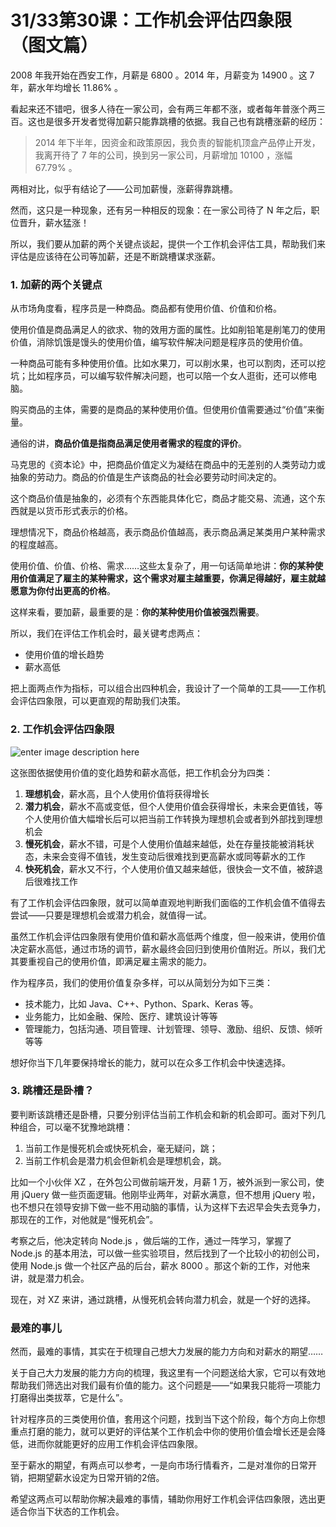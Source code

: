 # 31/33第30课：工作机会评估四象限（图文篇）

2008 年我开始在西安工作，月薪是 6800 。2014 年，月薪变为 14900 。这 7 年，薪水年均增长 11.86% 。

看起来还不错吧，很多人待在一家公司，会有两三年都不涨，或者每年普涨个两三百。这也是很多开发者觉得加薪只能靠跳槽的依据。我自己也有跳槽涨薪的经历：

> 2014 年下半年，因资金和政策原因，我负责的智能机顶盒产品停止开发，我离开待了 7 年的公司，换到另一家公司，月薪增加 10100 ，涨幅 67.79% 。

两相对比，似乎有结论了——公司加薪慢，涨薪得靠跳槽。

然而，这只是一种现象，还有另一种相反的现象：在一家公司待了 N 年之后，职位晋升，薪水猛涨！

所以，我们要从加薪的两个关键点谈起，提供一个工作机会评估工具，帮助我们来评估是应该待在公司等加薪，还是不断跳槽谋求涨薪。

### 1. 加薪的两个关键点

从市场角度看，程序员是一种商品。商品都有使用价值、价值和价格。

使用价值是商品满足人的欲求、物的效用方面的属性。比如削铅笔是削笔刀的使用价值，消除饥饿是馒头的使用价值，编写软件解决问题是程序员的使用价值。

一种商品可能有多种使用价值。比如水果刀，可以削水果，也可以割肉，还可以挖坑；比如程序员，可以编写软件解决问题，也可以陪一个女人逛街，还可以修电脑。

购买商品的主体，需要的是商品的某种使用价值。但使用价值需要通过“价值”来衡量。

通俗的讲，**商品价值是指商品满足使用者需求的程度的评价**。

马克思的《资本论》中，把商品价值定义为凝结在商品中的无差别的人类劳动力或抽象的劳动力。商品的价值是生产该商品的社会必要劳动时间决定的。

这个商品价值是抽象的，必须有个东西能具体化它，商品才能交易、流通，这个东西就是以货币形式表示的价格。

理想情况下，商品价格越高，表示商品价值越高，表示商品满足某类用户某种需求的程度越高。

使用价值、价值、价格、需求……这些太复杂了，用一句话简单地讲：**你的某种使用价值满足了雇主的某种需求，这个需求对雇主越重要，你满足得越好，雇主就越愿意为你付出更高的价格**。

这样来看，要加薪，最重要的是：**你的某种使用价值被强烈需要**。

所以，我们在评估工作机会时，最关键考虑两点：

- 使用价值的增长趋势
- 薪水高低

把上面两点作为指标，可以组合出四种机会，我设计了一个简单的工具——工作机会评估四象限，可以更直观的帮助我们决策。

### 2. 工作机会评估四象限

![enter image description here](https://images.gitbook.cn/5d9a3a70-9c77-11e8-b395-3b9d331fa611)

这张图依据使用价值的变化趋势和薪水高低，把工作机会分为四类：

1. **理想机会**，薪水高，且个人使用价值将获得增长
2. **潜力机会**，薪水不高或变低，但个人使用价值会获得增长，未来会更值钱，等个人使用价值大幅增长后可以把当前工作转换为理想机会或者到外部找到理想机会
3. **慢死机会**，薪水不错，可是个人使用价值越来越低，处在存量技能被消耗状态，未来会变得不值钱，发生变动后很难找到更高薪水或同等薪水的工作
4. **快死机会**，薪水又不行，个人使用价值又越来越低，很快会一文不值，被辞退后很难找工作

有了工作机会评估四象限，就可以简单直观地判断我们面临的工作机会值不值得去尝试——只要是理想机会或潜力机会，就值得一试。

虽然工作机会评估四象限有使用价值和薪水高低两个维度，但一般来讲，使用价值决定薪水高低，通过市场的调节，薪水最终会回归到使用价值附近。所以，我们尤其要重视自己的使用价值，即满足雇主需求的能力。

作为程序员，我们的使用价值复杂多样，可以从简划分为如下三类：

- 技术能力，比如 Java、C++、Python、Spark、Keras 等。
- 业务能力，比如金融、保险、医疗、建筑设计等等
- 管理能力，包括沟通、项目管理、计划管理、领导、激励、组织、反馈、倾听等等

想好你当下几年要保持增长的能力，就可以在众多工作机会中快速选择。

### 3. 跳槽还是卧槽？

要判断该跳槽还是卧槽，只要分别评估当前工作机会和新的机会即可。面对下列几种组合，可以毫不犹豫地跳槽：

1. 当前工作是慢死机会或快死机会，毫无疑问，跳；
2. 当前工作机会是潜力机会但新机会是理想机会，跳。

比如一个小伙伴 XZ ，在外包公司做前端开发，月薪 1 万，被外派到一家公司，使用 jQuery 做一些页面逻辑。他刚毕业两年，对薪水满意，但不想用 jQuery 啦，也不想只在领导安排下做一些不用动脑的事情，认为这样下去迟早会失去竞争力，那现在的工作，对他就是“慢死机会”。

考察之后，他决定转向 Node.js ，做后端的工作，通过一阵学习，掌握了 Node.js 的基本用法，可以做一些实验项目，然后找到了一个比较小的初创公司，使用 Node.js 做一个社区产品的后台，薪水 8000 。那这个新的工作，对他来讲，就是潜力机会。

现在，对 XZ 来讲，通过跳槽，从慢死机会转向潜力机会，就是一个好的选择。

### 最难的事儿

然而，最难的事情，其实在于梳理自己想大力发展的能力方向和对薪水的期望……

关于自己大力发展的能力方向的梳理，我这里有一个问题送给大家，它可以有效地帮助我们筛选出对我们最有价值的能力。这个问题是——“如果我只能将一项能力打磨得出类拔萃，它是什么”。

针对程序员的三类使用价值，套用这个问题，找到当下这个阶段，每个方向上你想重点打磨的能力，就可以更好的评估某个工作机会中你的使用价值会增长还是会降低，进而你就能更好的应用工作机会评估四象限。

至于薪水的期望，有两点可以参考，一是向市场行情看齐，二是对准你的日常开销，把期望薪水设定为日常开销的2倍。

希望这两点可以帮助你解决最难的事情，辅助你用好工作机会评估四象限，选出更适合你当下状态的工作机会。